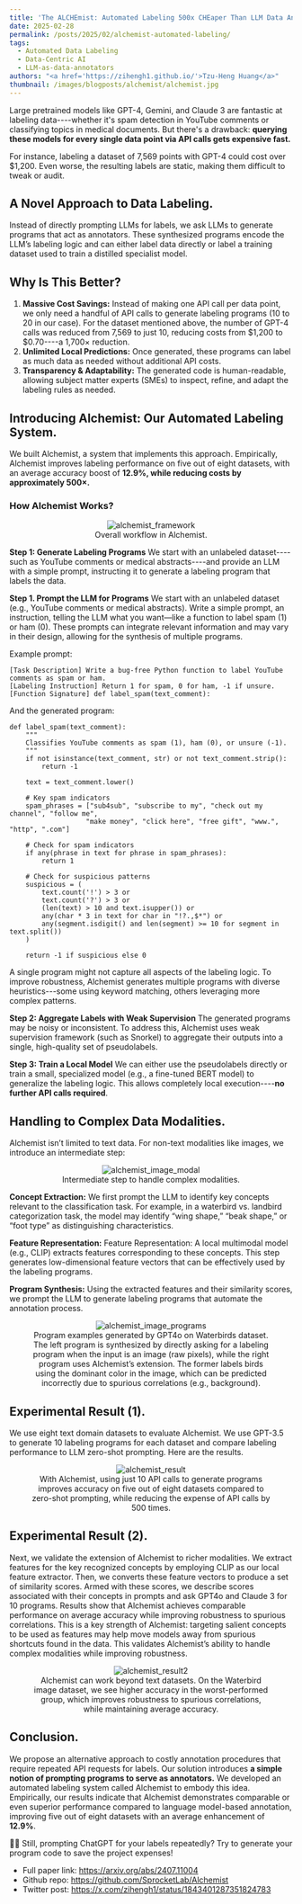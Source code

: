 ```yaml
---
title: 'The ALCHEmist: Automated Labeling 500x CHEaper Than LLM Data Annotators'
date: 2025-02-28
permalink: /posts/2025/02/alchemist-automated-labeling/
tags:
  - Automated Data Labeling
  - Data-Centric AI
  - LLM-as-data-annotators
authors: "<a href='https://zihengh1.github.io/'>Tzu-Heng Huang</a>"
thumbnail: /images/blogposts/alchemist/alchemist.jpg
---
```



Large pretrained models like GPT-4, Gemini, and Claude 3 are fantastic at labeling data----whether it's spam detection in YouTube comments or classifying topics in medical documents. But there's a drawback: **querying these models for every single data point via API calls gets expensive fast.**

For instance, labeling a dataset of 7,569 points with GPT-4 could cost over $1,200. Even worse, the resulting labels are static, making them difficult to tweak or audit.


## A Novel Approach to Data Labeling.
Instead of directly prompting LLMs for labels, we ask LLMs  to generate programs that act as annotators. These synthesized programs encode the LLM’s labeling logic and can either label data directly or label a training dataset used to train a distilled specialist model. 


## Why Is This Better?
1. **Massive Cost Savings:** Instead of making one API call per data point, we only need a handful of API calls to generate labeling programs (10 to 20 in our case). For the dataset mentioned above, the number of GPT-4 calls was reduced from 7,569 to just 10, reducing costs from $1,200 to $0.70----a 1,700× reduction.
2. **Unlimited Local Predictions:** Once generated, these programs can label as much data as needed without additional API costs.
3. **Transparency & Adaptability:** The generated code is human-readable, allowing subject matter experts (SMEs) to inspect, refine, and adapt the labeling rules as needed.

## Introducing Alchemist: Our Automated Labeling System.
We built Alchemist, a system that implements this approach. Empirically, Alchemist improves labeling performance on five out of eight datasets, with an average accuracy boost of **12.9%, while reducing costs by approximately 500×.**

### How Alchemist Works?
<figure align="center">
  <img src="https://sprocketlab.github.io/images/blogposts/alchemist/framework.png" alt="alchemist_framework">
  <figcaption>Overall workflow in Alchemist.</figcaption>
</figure>

**Step 1: Generate Labeling Programs**
We start with an unlabeled dataset----such as YouTube comments or medical abstracts----and provide an LLM with a simple prompt, instructing it to generate a labeling program that labels the data.


**Step 1. Prompt the LLM for Programs**
We start with an unlabeled dataset (e.g., YouTube comments or medical abstracts).
Write a simple prompt, an instruction, telling the LLM what you want—like a function to label spam (1) or ham (0). 
These prompts can integrate relevant information and may vary in their design, allowing for the synthesis of multiple programs.

Example prompt:
```
[Task Description] Write a bug-free Python function to label YouTube comments as spam or ham.  
[Labeling Instruction] Return 1 for spam, 0 for ham, -1 if unsure.  
[Function Signature] def label_spam(text_comment):
```

And the generated program:
```
def label_spam(text_comment):
    """
    Classifies YouTube comments as spam (1), ham (0), or unsure (-1).
    """
    if not isinstance(text_comment, str) or not text_comment.strip():
        return -1
    
    text = text_comment.lower()
    
    # Key spam indicators
    spam_phrases = ["sub4sub", "subscribe to my", "check out my channel", "follow me", 
                   "make money", "click here", "free gift", "www.", "http", ".com"]
    
    # Check for spam indicators
    if any(phrase in text for phrase in spam_phrases):
        return 1
    
    # Check for suspicious patterns
    suspicious = (
        text.count('!') > 3 or
        text.count('?') > 3 or
        (len(text) > 10 and text.isupper()) or
        any(char * 3 in text for char in "!?.,$*") or
        any(segment.isdigit() and len(segment) >= 10 for segment in text.split())
    )
    
    return -1 if suspicious else 0
```

A single program might not capture all aspects of the labeling logic. To improve robustness, Alchemist generates multiple programs with diverse heuristics---some using keyword matching, others leveraging more complex patterns.


**Step 2: Aggregate Labels with Weak Supervision**
The generated programs may be noisy or inconsistent. To address this, Alchemist uses weak supervision framework (such as Snorkel) to aggregate their outputs into a single, high-quality set of pseudolabels.


**Step 3: Train a Local Model**
We can either use the pseudolabels directly or train a small, specialized model (e.g., a fine-tuned BERT model) to generalize the labeling logic. This allows completely local execution----**no further API calls required**.


## Handling to Complex Data Modalities.
Alchemist isn’t limited to text data. For non-text modalities like images, we introduce an intermediate step:

<figure align="center">
  <img src="https://sprocketlab.github.io/images/blogposts/alchemist/image_modal.png" alt="alchemist_image_modal">
  <figcaption>Intermediate step to handle complex modalities.</figcaption>
</figure>


**Concept Extraction:** We first prompt the LLM to identify key concepts relevant to the classification task. For example, in a waterbird vs. landbird categorization task, the model may identify “wing shape,” “beak shape,” or “foot type” as distinguishing characteristics.

**Feature Representation:** Feature Representation: A local multimodal model (e.g., CLIP) extracts features corresponding to these concepts. This step generates low-dimensional feature vectors that can be effectively used by the labeling programs.

**Program Synthesis:** Using the extracted features and their similarity scores, we prompt the LLM to generate labeling programs that automate the annotation process.

<figure align="center">
  <img src="https://sprocketlab.github.io/images/blogposts/alchemist/image_programs.png" alt="alchemist_image_programs">
  <figcaption>Program examples generated by GPT4o on Waterbirds dataset. The left program is synthesized by directly asking for a
labeling program when the input is an image (raw pixels), while the right program uses Alchemist’s extension. The former labels
birds using the dominant color in the image, which can be predicted incorrectly due to spurious correlations (e.g., background).</figcaption>
</figure>

## Experimental Result (1).
We use eight text domain datasets to evaluate Alchemist. We use GPT-3.5 to generate 10 labeling programs for each dataset and compare labeling performance to LLM zero-shot prompting. Here are the results.

<figure align="center">
  <img src="https://sprocketlab.github.io/images/blogposts/alchemist/result.png" alt="alchemist_result">
  <figcaption>With Alchemist, using just 10 API calls to generate programs improves accuracy on five out of eight datasets compared to zero-shot prompting, while reducing the expense of API calls by 500 times.</figcaption>
</figure>


## Experimental Result (2).
Next, we validate the extension of Alchemist to richer modalities. We extract features for the key recognized concepts by employing CLIP as our local feature extractor. Then, we converts these feature vectors to produce a set of similarity scores. Armed with these scores, we describe scores associated with their concepts in prompts and ask GPT4o and Claude 3 for 10 programs. Results show that Alchemist achieves comparable performance on average accuracy while improving robustness to spurious correlations. This is a key strength of Alchemist: targeting salient concepts to be used as features may help move models away from spurious shortcuts found in the data. This validates Alchemist’s ability to handle complex modalities while improving robustness.

<figure align="center">
  <img src="https://sprocketlab.github.io/images/blogposts/alchemist/result2.png" alt="alchemist_result2">
  <figcaption>Alchemist can work beyond text datasets. On the Waterbird image dataset, we see higher accuracy in the worst-performed group, which improves robustness to spurious correlations, while maintaining average accuracy.</figcaption>
</figure>



## Conclusion.
We propose an alternative approach to costly annotation procedures that require repeated API requests for labels. Our solution introduces **a simple notion of prompting programs to serve as annotators.** We developed an automated labeling system called Alchemist to embody this idea. Empirically, our results indicate that Alchemist demonstrates
comparable or even superior performance compared to language model-based annotation, improving five out of eight datasets with an average enhancement of **12.9%**.

🙋🏻 Still, prompting ChatGPT for your labels repeatedly? Try to generate your program code to save the project expenses!

- Full paper link: https://arxiv.org/abs/2407.11004
- Github repo: https://github.com/SprocketLab/Alchemist
- Twitter post: https://x.com/zihengh1/status/1843401287351824783
